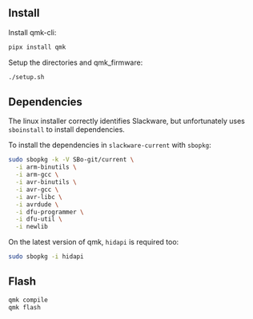 ## Install

Install qmk-cli:

```bash
pipx install qmk
```

Setup the directories and qmk_firmware:

```bash
./setup.sh
```

## Dependencies

The linux installer correctly identifies Slackware,
but unfortunately uses `sboinstall` to install dependencies.

To install the dependencies in `slackware-current` with `sbopkg`:

```bash
sudo sbopkg -k -V SBo-git/current \
  -i arm-binutils \
  -i arm-gcc \
  -i avr-binutils \
  -i avr-gcc \
  -i avr-libc \
  -i avrdude \
  -i dfu-programmer \
  -i dfu-util \
  -i newlib
```

On the latest version of qmk, `hidapi` is required too:

```bash
sudo sbopkg -i hidapi
```

## Flash

```bash
qmk compile
qmk flash
```
